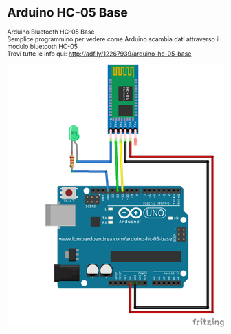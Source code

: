 # Arduino HC-05 Base
Arduino Bluetooth HC-05 Base<br/>
Semplice programmino per vedere come Arduino scambia dati attraverso il modulo bluetooth HC-05<br/>
Trovi tutte le info qui: http://adf.ly/12267939/arduino-hc-05-base
<br/><br/>
![](https://raw.githubusercontent.com/AndreaLombardo/Arduino-Hc-05_Base/master/img/HC-05_Base_bb.png)
